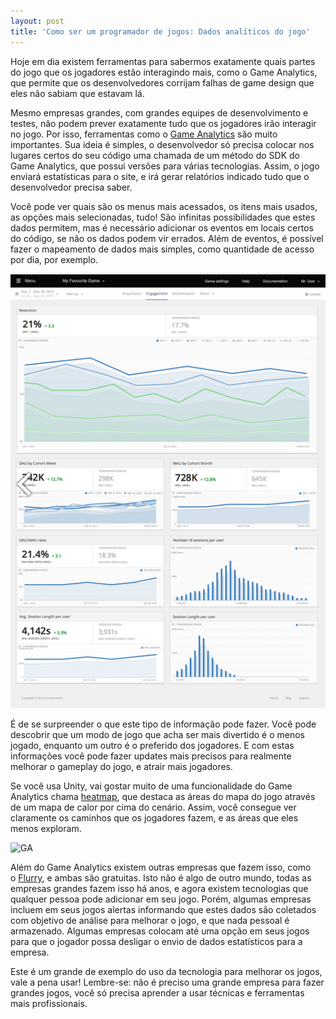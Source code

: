 ```yaml
---
layout: post
title: 'Como ser um programador de jogos: Dados analíticos do jogo'
---
```


Hoje em dia existem ferramentas para sabermos exatamente quais partes do jogo que os jogadores estão interagindo mais, como o Game Analytics, que permite que os desenvolvedores corrijam falhas de game design que eles não sabiam que estavam lá.

Mesmo empresas grandes, com grandes equipes de desenvolvimento e testes, não podem prever exatamente tudo que os jogadores irão interagir no jogo. Por isso, ferramentas como o [Game Analytics](http://www.gameanalytics.com/ "GA") são muito importantes. Sua ideia é simples, o desenvolvedor só precisa colocar nos lugares certos do seu código uma chamada de um método do SDK do Game Analytics, que possui versões para várias tecnologias. Assim, o jogo enviará estatísticas para o site, e irá gerar relatórios indicado tudo que o desenvolvedor precisa saber.

Você pode ver quais são os menus mais acessados, os itens mais usados, as opções mais selecionadas, tudo! São infinitas possibilidades que estes dados permitem, mas é necessário adicionar os eventos em locais certos do código, se não os dados podem vir errados. Além de eventos, é possível fazer o mapeamento de dados mais simples, como quantidade de acesso por dia, por exemplo.

![](../content/images/2013/11/Screen-Shot-2013-11-14-at-15.14.40.png "GA")

É de se surpreender o que este tipo de informação pode fazer. Você pode descobrir que um modo de jogo que acha ser mais divertido é o menos jogado, enquanto um outro é o preferido dos jogadores. E com estas informações você pode fazer updates mais precisos para realmente melhorar o gameplay do jogo, e atrair mais jogadores.

Se você usa Unity, vai gostar muito de uma funcionalidade do Game Analytics chama [heatmap](http://www.gameanalytics.com/unity_integration.html "Heatmap"), que destaca as áreas do mapa do jogo através de um mapa de calor por cima do cenário. Assim, você consegue ver claramente os caminhos que os jogadores fazem, e as áreas que eles menos exploram.

![](../content/images/2013/11/Screen-Shot-2013-11-14-at-15.13.05-1024x629.png "GA")

Além do Game Analytics existem outras empresas que fazem isso, como o [Flurry](http://www.flurry.com/ "Flurry"), e ambas são gratuitas. Isto não é algo de outro mundo, todas as empresas grandes fazem isso há anos, e agora existem tecnologias que qualquer pessoa pode adicionar em seu jogo. Porém, algumas empresas incluem em seus jogos alertas informando que estes dados são coletados com objetivo de análise para melhorar o jogo, e que nada pessoal é armazenado. Algumas empresas colocam até uma opção em seus jogos para que o jogador possa desligar o envio de dados estatísticos para a empresa.

Este é um grande de exemplo do uso da tecnologia para melhorar os jogos, vale a pena usar! Lembre-se: não é preciso uma grande empresa para fazer grandes jogos, você só precisa aprender a usar técnicas e ferramentas mais profissionais.
